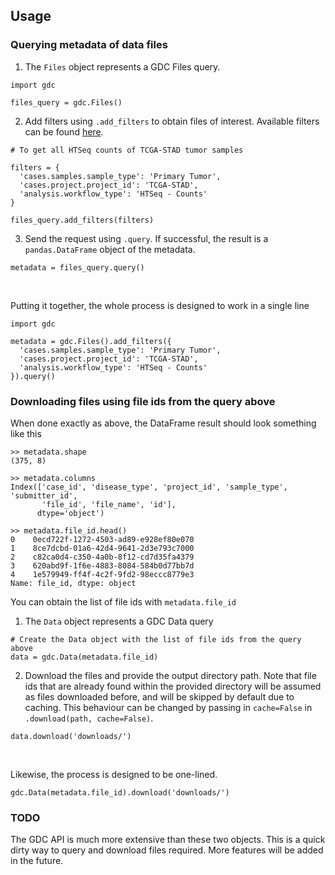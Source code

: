 ## Usage

### Querying metadata of data files
1. The `Files` object represents a GDC Files query.
```
import gdc

files_query = gdc.Files()
```
2. Add filters using `.add_filters` to obtain files of interest. Available filters can be found [here](https://docs.gdc.cancer.gov/API/Users_Guide/Appendix_A_Available_Fields/).
```
# To get all HTSeq counts of TCGA-STAD tumor samples

filters = {
  'cases.samples.sample_type': 'Primary Tumor',
  'cases.project.project_id': 'TCGA-STAD',
  'analysis.workflow_type': 'HTSeq - Counts'
}

files_query.add_filters(filters)
```
3. Send the request using `.query`. If successful, the result is a `pandas.DataFrame` object of the metadata.
```
metadata = files_query.query()
```
<br>

Putting it together, the whole process is designed to work in a single line
```
import gdc

metadata = gdc.Files().add_filters({
  'cases.samples.sample_type': 'Primary Tumor',
  'cases.project.project_id': 'TCGA-STAD',
  'analysis.workflow_type': 'HTSeq - Counts'
}).query()
```

### Downloading files using file ids from the query above
When done exactly as above, the DataFrame result should look something like this
```
>> metadata.shape
(375, 8)

>> metadata.columns
Index(['case_id', 'disease_type', 'project_id', 'sample_type', 'submitter_id',
       'file_id', 'file_name', 'id'],
      dtype='object')

>> metadata.file_id.head()
0    0ecd722f-1272-4503-ad89-e928ef80e070
1    8ce7dcbd-01a6-42d4-9641-2d3e793c7000
2    c82ca0d4-c350-4a0b-8f12-cd7d35fa4379
3    620abd9f-1f6e-4883-8084-584b0d77bb7d
4    1e579949-ff4f-4c2f-9fd2-98eccc8779e3
Name: file_id, dtype: object
```
You can obtain the list of file ids with `metadata.file_id`

1. The `Data` object represents a GDC Data query
```
# Create the Data object with the list of file ids from the query above
data = gdc.Data(metadata.file_id)
```
2. Download the files and provide the output directory path. Note that file ids that are already found within the 
provided directory will be assumed as files downloaded before, and will be skipped by default due to caching. 
This behaviour can be changed by passing in `cache=False` in `.download(path, cache=False)`.
```
data.download('downloads/')
```
<br>

Likewise, the process is designed to be one-lined.
```
gdc.Data(metadata.file_id).download('downloads/')
```

### TODO
The GDC API is much more extensive than these two objects. This is a quick dirty way to query and download files required.
More features will be added in the future.
